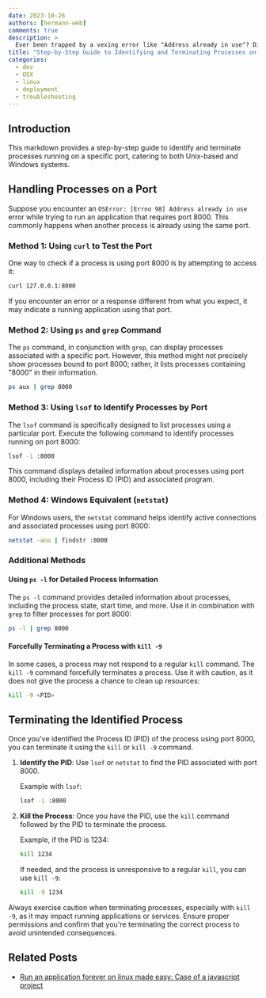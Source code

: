 ```yaml
---
date: 2023-10-26
authors: [hermann-web]
comments: true
description: >
  Ever been trapped by a vexing error like "Address already in use"? Discover the art of freeing up ports and unshackling your applications. Dive into this guide to liberate your digital space!
title: "Step-by-Step Guide to Identifying and Terminating Processes on Specific Ports"
categories: 
  - dev
  - OSX
  - linux
  - deployment
  - troubleshooting
---
```


## Introduction

This markdown provides a step-by-step guide to identify and terminate processes running on a specific port, catering to both Unix-based and Windows systems.

## Handling Processes on a Port

Suppose you encounter an `OSError: [Errno 98] Address already in use` error while trying to run an application that requires port 8000. This commonly happens when another process is already using the same port.

### Method 1: Using `curl` to Test the Port

One way to check if a process is using port 8000 is by attempting to access it:

```bash
curl 127.0.0.1:8000
```

<!-- more -->

If you encounter an error or a response different from what you expect, it may indicate a running application using that port.

### Method 2: Using `ps` and `grep` Command

The `ps` command, in conjunction with `grep`, can display processes associated with a specific port. However, this method might not precisely show processes bound to port 8000; rather, it lists processes containing "8000" in their information.

```bash
ps aux | grep 8000
```

### Method 3: Using `lsof` to Identify Processes by Port

The `lsof` command is specifically designed to list processes using a particular port. Execute the following command to identify processes running on port 8000:

```bash
lsof -i :8000
```

This command displays detailed information about processes using port 8000, including their Process ID (PID) and associated program.

### Method 4: Windows Equivalent (`netstat`)

For Windows users, the `netstat` command helps identify active connections and associated processes using port 8000:

```bash
netstat -ano | findstr :8000
```

### Additional Methods

#### Using `ps -l` for Detailed Process Information

The `ps -l` command provides detailed information about processes, including the process state, start time, and more. Use it in combination with `grep` to filter processes for port 8000:

```bash
ps -l | grep 8000
```

#### Forcefully Terminating a Process with `kill -9`

In some cases, a process may not respond to a regular `kill` command. The `kill -9` command forcefully terminates a process. Use it with caution, as it does not give the process a chance to clean up resources:

```bash
kill -9 <PID>
```

## Terminating the Identified Process

Once you've identified the Process ID (PID) of the process using port 8000, you can terminate it using the `kill` or `kill -9` command.

1. **Identify the PID**: Use `lsof` or `netstat` to find the PID associated with port 8000.

    Example with `lsof`:

    ```bash
    lsof -i :8000
    ```

2. **Kill the Process**: Once you have the PID, use the `kill` command followed by the PID to terminate the process.

    Example, if the PID is 1234:

    ```bash
    kill 1234
    ```

    If needed, and the process is unresponsive to a regular `kill`, you can use `kill -9`:

    ```bash
    kill -9 1234
    ```

Always exercise caution when terminating processes, especially with `kill -9`, as it may impact running applications or services. Ensure proper permissions and confirm that you're terminating the correct process to avoid unintended consequences.



## Related Posts
- [Run an application forever on linux made easy: Case of a javascript project](./how-to-run-an-application-forever-on-linux.md)
